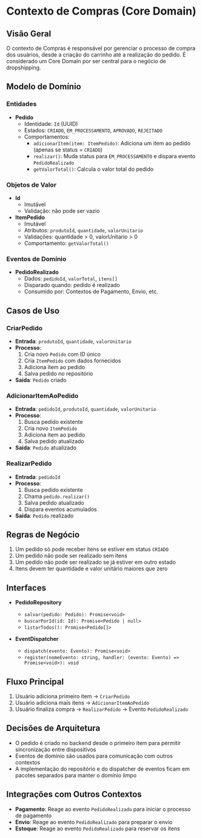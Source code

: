 # Contexto de Compras (Core Domain)

## Visão Geral
O contexto de Compras é responsável por gerenciar o processo de compra dos usuários, desde a criação do carrinho até a realização do pedido. É considerado um Core Domain por ser central para o negócio de dropshipping.

## Modelo de Domínio

### Entidades
- **Pedido**
  - Identidade: `Id` (UUID)
  - Estados: `CRIADO`, `EM_PROCESSAMENTO`, `APROVADO`, `REJEITADO`
  - Comportamentos:
    - `adicionarItem(item: ItemPedido)`: Adiciona um item ao pedido (apenas se status = `CRIADO`)
    - `realizar()`: Muda status para `EM_PROCESSAMENTO` e dispara evento `PedidoRealizado`
    - `getValorTotal()`: Calcula o valor total do pedido

### Objetos de Valor
- **Id**
  - Imutável
  - Validação: não pode ser vazio
- **ItemPedido**
  - Imutável
  - Atributos: `produtoId`, `quantidade`, `valorUnitario`
  - Validações: quantidade > 0, valorUnitario > 0
  - Comportamento: `getValorTotal()`

### Eventos de Domínio
- **PedidoRealizado**
  - Dados: `pedidoId`, `valorTotal`, `itens[]`
  - Disparado quando: pedido é realizado
  - Consumido por: Contextos de Pagamento, Envio, etc.

## Casos de Uso

### CriarPedido
- **Entrada**: `produtoId`, `quantidade`, `valorUnitario`
- **Processo**:
  1. Cria novo `Pedido` com ID único
  2. Cria `ItemPedido` com dados fornecidos
  3. Adiciona item ao pedido
  4. Salva pedido no repositório
- **Saída**: `Pedido` criado

### AdicionarItemAoPedido
- **Entrada**: `pedidoId`, `produtoId`, `quantidade`, `valorUnitario`
- **Processo**:
  1. Busca pedido existente
  2. Cria novo `ItemPedido`
  3. Adiciona item ao pedido
  4. Salva pedido atualizado
- **Saída**: `Pedido` atualizado

### RealizarPedido
- **Entrada**: `pedidoId`
- **Processo**:
  1. Busca pedido existente
  2. Chama `pedido.realizar()`
  3. Salva pedido atualizado
  4. Dispara eventos acumulados
- **Saída**: `Pedido` realizado

## Regras de Negócio
1. Um pedido só pode receber itens se estiver em status `CRIADO`
2. Um pedido não pode ser realizado sem itens
3. Um pedido não pode ser realizado se já estiver em outro estado
4. Itens devem ter quantidade e valor unitário maiores que zero

## Interfaces
- **PedidoRepository**
  - `salvar(pedido: Pedido): Promise<void>`
  - `buscarPorId(id: Id): Promise<Pedido | null>`
  - `listarTodos(): Promise<Pedido[]>`

- **EventDispatcher**
  - `dispatch(evento: Evento): Promise<void>`
  - `register(nomeEvento: string, handler: (evento: Evento) => Promise<void>): void`

## Fluxo Principal
1. Usuário adiciona primeiro item → `CriarPedido`
2. Usuário adiciona mais itens → `AdicionarItemAoPedido`
3. Usuário finaliza compra → `RealizarPedido` → Evento `PedidoRealizado`

## Decisões de Arquitetura
- O pedido é criado no backend desde o primeiro item para permitir sincronização entre dispositivos
- Eventos de domínio são usados para comunicação com outros contextos
- A implementação do repositório e do dispatcher de eventos ficam em pacotes separados para manter o domínio limpo

## Integrações com Outros Contextos
- **Pagamento**: Reage ao evento `PedidoRealizado` para iniciar o processo de pagamento
- **Envio**: Reage ao evento `PedidoRealizado` para preparar o envio
- **Estoque**: Reage ao evento `PedidoRealizado` para reservar os itens 